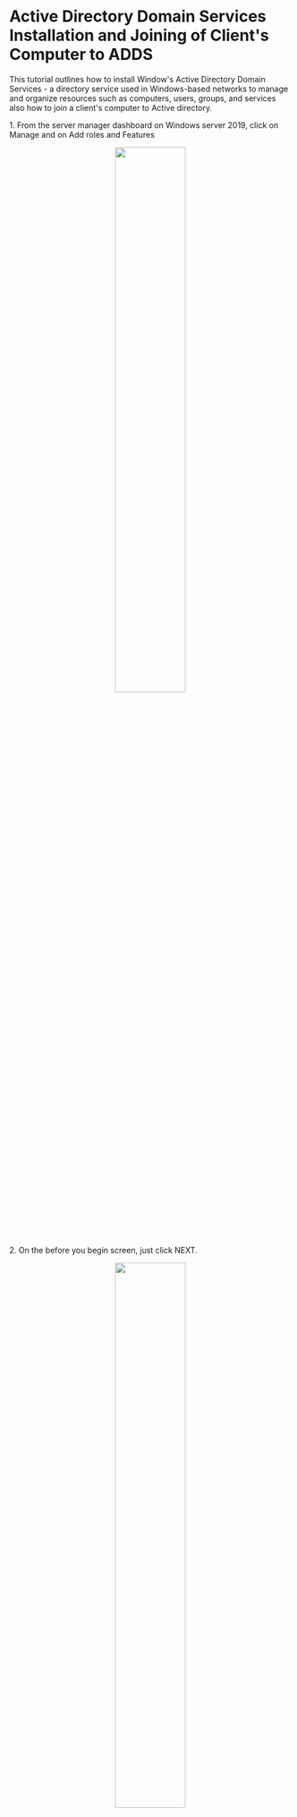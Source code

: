 <h1>Active Directory Domain Services Installation and Joining of Client's Computer to ADDS</h1>
<p>This tutorial outlines how to install Window's Active Directory Domain Services - a directory service used in Windows-based networks to manage and organize resources such as computers, users, groups, and services also how to join a client's computer to Active directory.<br/></p>

<P>1. From the server manager dashboard on Windows server 2019, click on Manage and on Add roles and Features</P>
<p align="center"><img src="https://i.imgur.com/BFw3fUz.png" height="50%" width="50%"/>

<p>2. On the before you begin screen, just click NEXT.</p>
<p align="center"><img src="https://i.imgur.com/gaMZiFi.png" height="50%" width="50%"/>

<p>3. On the Installation Type screen, make sure the Role-based or feature-based installation is selected, then click NEXT.</p>
<p align="center"><img src="https://i.imgur.com/ZvY3YRt.png" height="50%" width="50%"/>

<p>4. On the Select destination server screen, make sure the select a server from the server pool is selected and select the server you are trying to install Adds from the server pool, then click NEXT.</p>
<p align="center"><img src="https://i.imgur.com/Xq8ggfi.png" height="50%" width="50%"/>

<p>5. On the select server roles screen, select the second option(Active Directory Domain Services) and click on add features from the pop-up screen, then click NEXT.</p>
<p align="center"><img src="https://i.imgur.com/FJXu3HC.png" height="50%" width="50%"/>

<p>6. On the select features screen, just click NEXT.</p>
<p align="center"><img src="https://i.imgur.com/6Ri1r9H.png" height="50%" width="50%"/>

<p>7. On confirm installation selections, just click on INSTALL and wait for the installation to complete. </p>
<p align="center"><img src="https://i.imgur.com/qgNK3C5.png" height="50%" width="50%"/>

<p>8. After the installation is complete, from the notification, click on promote the server to a domain controller</p>
<p align="center"><img src="https://i.imgur.com/QxcyWQO.png" height="50%" width="50%"/>

<p>9. On the Deployment configuration screen, select add a new forest and enter your desired domain name in the Root domain name box, then click NEXT. </p>
<p align="center"><img src="https://i.imgur.com/qhMIfKw.png" height="50%" width="50%"/>

<p>10. On the Domain Controller Options screen, Input password and confirm password, then click NEXT.</p>
<p align="center"><img src="https://i.imgur.com/W7ujg6C.png" height="50%" width="50%"/>

<p>11. On the Additional options screen, leave your domain name in the NetBIOS domain name and click NEXT.</p>
<p align="center"><img src="https://i.imgur.com/TvIq19K.png" height="50%" width="50%"/>

<p>12. On the Paths screen, leave it at default and click NEXT.</p>
<p align="center"><img src="https://i.imgur.com/VvvvYWw.png" height="50%" width="50%"/>

<p>13. On the Review Options, click NEXT.</p>
<p align="center"><img src="https://i.imgur.com/S3odSml.png" height="50%" width="50%"/>

<p>14. On the Prerequisites Check, click INSTALL .</p>
<p align="center"><img src="https://i.imgur.com/3Lto4nb.png" height="50%" width="50%"/>

<p>15. On the Installation page, just wait for the installation to complete.</p>
<p align="center"><img src="https://i.imgur.com/l82jh6v.png" height="50%" width="50%"/>



<br>
<br>
<br>
<br>
<br>
<br>



<h1>Joining Windows 11(client's computer) to ADDS</h1>
<p>To join a client's computer to Active Directory Domain Services(ADDS), I did the following<p>

<p>1. From the client's computer , go to This PC, right-click and select on properties.</p>
<p align="center"><img src="https://i.imgur.com/AavnsIH.png" height="50%" width="50%"/>

<p>2. On the about page, click on Domain or workgroup</p>
<p align="center"><img src="https://i.imgur.com/E8xSesk.png" height="50%" width="50%"/>

<p>3. On the system’s properties’ screen, in the the computer name tab, click on change</p>
<p align="center"><img src="https://i.imgur.com/kVdB6eC.png" height="50%" width="50%"/>

<p>4. On the Computer name/Domain changes, click the “Member of” to be Domain and input your domain name, then click OK.</p>
<p align="center"><img src="https://i.imgur.com/9V2xVK0.png" height="50%" width="50%"/>

<p>5. This next screen pops up for you to enter name and password of an account with permission to join domain, enter the required info and click OK.</p>
<p align="center"><img src="https://i.imgur.com/RKRRCVQ.png" height="50%" width="50%"/>

<p>6. Then you will be required to restart your computer to apply the changes, just click OK.</p>
<p align="center"><img src="https://i.imgur.com/VlT6HCs.png" height="50%" width="50%"/>


<br>
<br>
